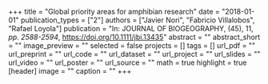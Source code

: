 +++
title = "Global priority areas for amphibian research"
date = "2018-01-01"
publication_types = ["2"]
authors = ["Javier Nori", "Fabricio Villalobos", "Rafael Loyola"]
publication = "In: JOURNAL OF BIOGEOGRAPHY, (45), 11, _pp. 2588-2594_, https://doi.org/10.1111/jbi.13435"
abstract = ""
abstract_short = ""
image_preview = ""
selected = false
projects = []
tags = []
url_pdf = ""
url_preprint = ""
url_code = ""
url_dataset = ""
url_project = ""
url_slides = ""
url_video = ""
url_poster = ""
url_source = ""
math = true
highlight = true
[header]
image = ""
caption = ""
+++
